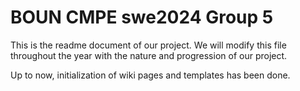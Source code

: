# BOUN CMPE swe2024 Group 5

This is the readme document of our project. We will modify this file throughout the year with the nature and progression of our project.

Up to now, initialization of wiki pages and templates has been done.
